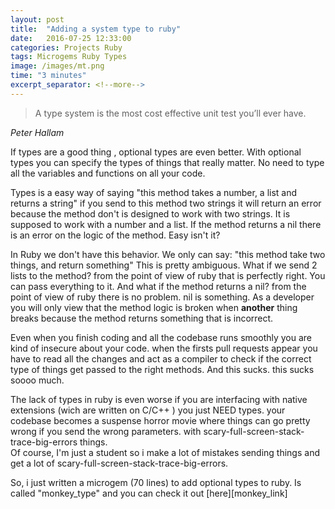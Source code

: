 ```yaml
---
layout: post
title:  "Adding a system type to ruby"
date:   2016-07-25 12:33:00
categories: Projects Ruby
tags: Microgems Ruby Types
image: /images/mt.png
time: "3 minutes"
excerpt_separator: <!--more-->
---
```



> A type system is the most cost effective unit test you’ll ever have.   

*Peter Hallam*    


If types are a good thing , optional types are even better.
With optional types you can specify the types of things that really matter. No need
to type all the variables and functions on all your code.


Types is a easy way of saying "this method takes a number, a list and returns a string"
if you send to this method two strings it will return an error because
the method don't is designed to work with two strings. It is supposed to work with a number and a list.
If the method returns a nil there is an error on the logic of the method. Easy isn't it?

<!--more-->

In Ruby we don't have this behavior. We only can say: "this method take two things, and return something"
This is pretty ambiguous. What if we send 2 lists to the method? from the point of view of ruby that is perfectly
right. You can pass everything to it.
And what if the method returns a nil? from the point of view of ruby there is no problem. nil is something.
As a developer you will only view that the method logic is broken when **another** thing breaks because the method returns
something that is incorrect.


Even when you finish coding and all the codebase runs smoothly you are kind of insecure about your code.
when the firsts pull requests appear you have to read all the changes and act as a compiler to check if
the correct type of things get passed to the right methods. And this sucks. this sucks soooo much.


The lack of types in ruby is even worse if you are interfacing with native extensions (wich are written on C/C++ ) you just NEED types. your codebase becomes a suspense horror movie where things can go pretty wrong if you send the wrong parameters.
with scary-full-screen-stack-trace-big-errors things.    
Of course, I'm just a student so i make a lot of mistakes sending things and get a lot of scary-full-screen-stack-trace-big-errors.


So, i just written a microgem (70 lines) to add optional types to ruby.
Is called "monkey_type" and you can check it out [here][monkey_link] 

